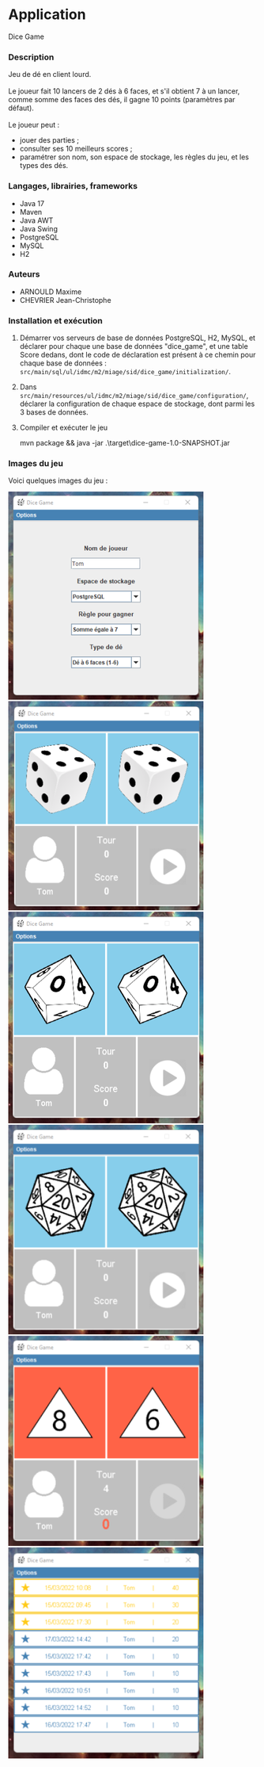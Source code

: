 # Application
Dice Game

### Description
Jeu de dé en client lourd.
<br>
<br>
Le joueur fait 10 lancers de 2 dés à 6 faces, et s'il obtient
7 à un lancer, comme somme des faces des dés, il gagne 10 points
(paramètres par défaut).
<br>
<br>
Le joueur peut :
- jouer des parties ;
- consulter ses 10 meilleurs scores ;
- paramétrer son nom, son espace de stockage, les règles du jeu, et les types des dés.

### Langages, librairies, frameworks
- Java 17
- Maven
- Java AWT
- Java Swing
- PostgreSQL
- MySQL
- H2

### Auteurs
- ARNOULD Maxime
- CHEVRIER Jean-Christophe

### Installation et exécution
1. Démarrer vos serveurs de base de données PostgreSQL, H2, MySQL,
et déclarer pour chaque une base de données "dice_game", et une table Score dedans,
dont le code de déclaration est présent à ce chemin pour chaque base de données : 
`src/main/sql/ul/idmc/m2/miage/sid/dice_game/initialization/`.
2. Dans `src/main/resources/ul/idmc/m2/miage/sid/dice_game/configuration/`,
déclarer la configuration de chaque espace de stockage, dont parmi les 3 bases de 
données.
3. Compiler et exécuter le jeu

     mvn package && java -jar .\target\dice-game-1.0-SNAPSHOT.jar

### Images du jeu

Voici quelques images du jeu :
<br>

![](./doc/images/dice_game_1.png)
![](./doc/images/dice_game_2.png)
![](./doc/images/dice_game_3.png)
![](./doc/images/dice_game_4.png)
![](./doc/images/dice_game_5.png)
![](./doc/images/dice_game_6.png)
